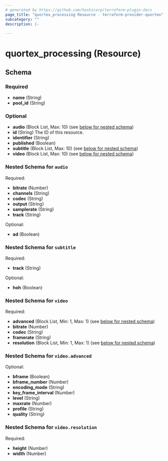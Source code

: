 ```yaml
---
# generated by https://github.com/hashicorp/terraform-plugin-docs
page_title: "quortex_processing Resource - terraform-provider-quortex"
subcategory: ""
description: |-
  
---
```


# quortex_processing (Resource)





<!-- schema generated by tfplugindocs -->
## Schema

### Required

- **name** (String)
- **pool_id** (String)

### Optional

- **audio** (Block List, Max: 10) (see [below for nested schema](#nestedblock--audio))
- **id** (String) The ID of this resource.
- **identifier** (String)
- **published** (Boolean)
- **subtitle** (Block List, Max: 10) (see [below for nested schema](#nestedblock--subtitle))
- **video** (Block List, Max: 10) (see [below for nested schema](#nestedblock--video))

<a id="nestedblock--audio"></a>
### Nested Schema for `audio`

Required:

- **bitrate** (Number)
- **channels** (String)
- **codec** (String)
- **output** (String)
- **samplerate** (String)
- **track** (String)

Optional:

- **ad** (Boolean)


<a id="nestedblock--subtitle"></a>
### Nested Schema for `subtitle`

Required:

- **track** (String)

Optional:

- **hoh** (Boolean)


<a id="nestedblock--video"></a>
### Nested Schema for `video`

Required:

- **advanced** (Block List, Min: 1, Max: 1) (see [below for nested schema](#nestedblock--video--advanced))
- **bitrate** (Number)
- **codec** (String)
- **framerate** (String)
- **resolution** (Block List, Min: 1, Max: 1) (see [below for nested schema](#nestedblock--video--resolution))

<a id="nestedblock--video--advanced"></a>
### Nested Schema for `video.advanced`

Optional:

- **bframe** (Boolean)
- **bframe_number** (Number)
- **encoding_mode** (String)
- **key_frame_interval** (Number)
- **level** (String)
- **maxrate** (Number)
- **profile** (String)
- **quality** (String)


<a id="nestedblock--video--resolution"></a>
### Nested Schema for `video.resolution`

Required:

- **height** (Number)
- **width** (Number)


